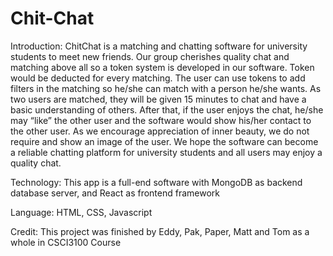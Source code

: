 # Chit-Chat
Introduction:
ChitChat is a matching and chatting software for university students to meet new friends. Our group cherishes quality chat and matching above all so a token system is developed in our software. Token would be deducted for every matching. The user can use tokens to add filters in the matching so he/she can match with a person he/she wants. As two users are matched, they will be given 15 minutes to chat and have a basic understanding of others. After that, if the user enjoys the chat, he/she may “like” the other user and the software would show his/her contact to the other user. As we encourage appreciation of inner beauty, we do not require and show an image of the user. We hope the software can become a reliable chatting platform for university students and all users may enjoy a quality chat.

Technology:
This app is a full-end software with MongoDB as backend database server, and React as frontend framework

Language:
HTML, CSS, Javascript

Credit:
This project was finished by Eddy, Pak, Paper, Matt and Tom as a whole in CSCI3100 Course
